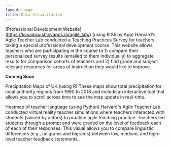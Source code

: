 ```yaml
---
layout: page
title: Data Visualization
---
```


[Professional Development Website] (https://kcsadow.shinyapps.io/agile_lab/) (using R Shiny App)
Harvard's Agile Teacher Lab conducted a Teaching Practices Survey for teachers taking a special professional development course. This website allows teachers who are participating in the course to 1) compare their personalized survey results (emailed to them individually) to aggregate results for comparison cohorts of teachers and 2) find grade and subject relevant-resources for areas of instruction they would like to improve. 

**Coming Soon**

Precipitation Maps of UK (using R)
These maps show total precipitation for local authority regions from 1990 to 2018 and include an interactive tool that allows you to scroll across time to see the map update in real-time.

Heatmap of teacher language (using Python)
Harvard's Agile Teacher Lab conducted virtual reality teacher simulations where teachers interacted with students (voiced by actors) to practice agile teaching practice. Teachers led students through a prompt and were graded on the level of feedback each of each of their responses. This visual allows you to compare linguistic differences (e.g., unigrams and bigrams) between low, medium, and high-level teacher feedback statements.  
